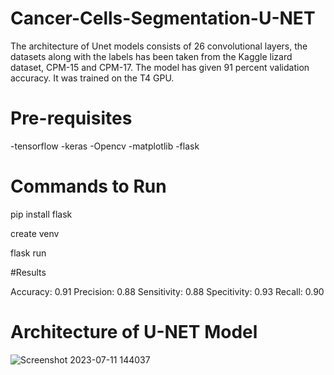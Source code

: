 # Cancer-Cells-Segmentation-U-NET

The architecture of Unet models consists of 26 convolutional layers, the datasets along with the labels has been taken from the Kaggle lizard dataset, CPM-15 and CPM-17. The model has given 91 percent validation accuracy. It was trained on the T4 GPU.

# Pre-requisites
-tensorflow
-keras
-Opencv
-matplotlib
-flask

# Commands to Run

pip install flask

create venv

flask run


#Results

Accuracy: 0.91
Precision: 0.88
Sensitivity: 0.88
Specitivity: 0.93
Recall: 0.90
  

# Architecture of U-NET Model

![Screenshot 2023-07-11 144037](https://github.com/Hassan-293/Cancerous-Cells-Segmentation/assets/88833393/60bb6529-4114-4e80-85f5-f16bee2ec592)
